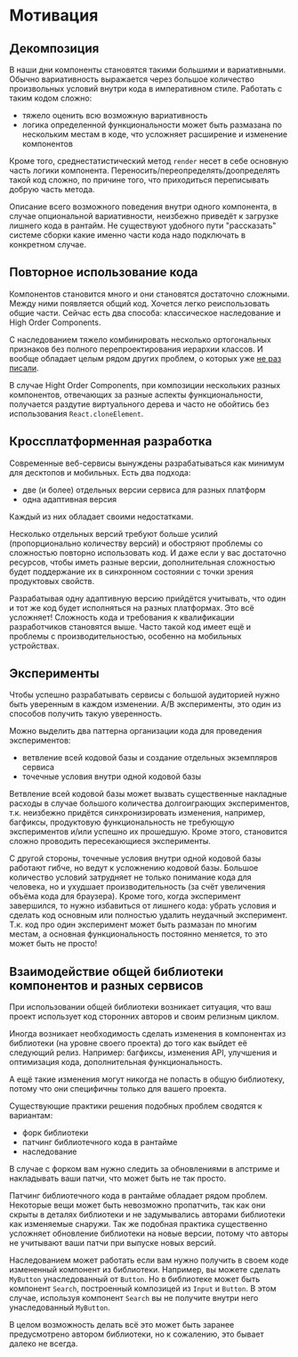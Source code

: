 # Мотивация

## Декомпозиция

В наши дни компоненты становятся такими большими и вариативными. Обычно вариативность выражается через большое количество произвольных условий внутри кода в императивном стиле. Работать с таким кодом сложно:
- тяжело оценить всю возможную вариативность
- логика определенной функциональности может быть размазана по нескольким местам в коде, что усложняет расширение и изменение компонентов

Кроме того, среднестатистический метод `render` несет в себе основную часть логики компонента. Переносить/переопределять/доопределять такой код сложно, по причине того, что приходиться переписывать добрую часть метода.

Описание всего возможного поведения внутри одного компонента, в случае опциональной вариативности, неизбежно приведёт к загрузке лишнего кода в рантайм. Не существуют удобного пути "рассказать" системе сборки какие именно части кода надо подключать в конкретном случае.

## Повторное использование кода

Компонентов становится много и они становятся достаточно сложными. Между ними появляется общий код. Хочется легко реиспользовать общие части. Сейчас есть два способа: классическое наследование и High Order Components.

С наследованием тяжело комбинировать несколько ортогональных признаков без полного перепроектирования иерархии классов. И вообще обладает целым рядом других проблем, о которых уже [не раз писали](https://en.wikipedia.org/wiki/Composition_over_inheritance).

В случае Hight Order Components, при композиции нескольких разных компонентов, отвечающих за разные аспекты функциональности, получается раздутие виртуального дерева и часто не обойтись без использования `React.cloneElement`.

## Кроссплатформенная разработка

Современные веб-сервисы вынуждены разрабатываться как минимум для десктопов и мобильных. Есть два подхода:
- две (и более) отдельных версии сервиса для разных платформ
- одна адаптивная версия

Каждый из них обладает своими недостатками.

Несколько отдельных версий требуют больше усилий (пропорционально количеству версий) и обостряют проблемы со сложностью повторно использовать код. И даже если у вас достаточно ресурсов, чтобы иметь разные версии, дополнительная сложностью будет поддержание их в синхронном состоянии с точки зрения продуктовых свойств.

Разрабатывая одну адаптивную версию прийдётся учитывать, что один и тот же код будет исполняться на разных платформах. Это всё усложняет! Сложность кода и требования к квалификации разработчиков становятся выше. Часто такой код имеет ещё и проблемы с производительностью, особенно на мобильных устройствах.

## Эксперименты

Чтобы успешно разрабатывать сервисы с большой аудиторией нужно быть уверенным в каждом изменении. A/B эксперименты, это один из способов получить такую уверенность.

Можно выделить два паттерна организации кода для проведения экспериментов:
- ветвление всей кодовой базы и создание отдельных экземпляров сервиса
- точечные условия внутри одной кодовой базы

Ветвление всей кодовой базы может вызвать существенные накладные расходы в случае большого количества долгоиграющих экспериментов, т.к. неизбежно придётся  синхронизировать изменения, например, багфиксы, продуктовую функциональность не требующую экспериментов и/или успешно их прошедшую. Кроме этого, становится сложно проводить пересекающиеся эксперименты.

С другой стороны, точечные условия внутри одной кодовой базы работают гибче, но ведут к усложнению кодовой базы. Большое количество условий затрудняет не только понимание кода для человека, но и ухудшает производительность (за счёт увеличения объёма кода для браузера). Кроме того, когда эксперимент завершился, то нужно избавиться от лишнего кода: убрать условия и сделать код основным или полностью удалить неудачный эксперимент. Т.к. код про один эксперимент может быть размазан по многим местам, а основная функциональность постоянно меняется, то это может быть не просто!

## Взаимодействие общей библиотеки компонентов и разных сервисов

При использовании общей библиотеки возникает ситуация, что ваш проект использует код сторонних авторов и своим релизным циклом. 

Иногда возникает необходимость сделать изменения в компонентах из библиотеки (на уровне своего проекта) до того как выйдет её следующий релиз. Например: багфиксы, изменения API, улучшения и оптимизация кода, дополнительная функциональность. 

А ещё такие изменения могут никогда не попасть в общую библиотеку, потому что они специфичны только для вашего проекта.

Существующие практики решения подобных проблем сводятся к вариантам:
- форк библиотеки
- патчинг библиотечного кода в рантайме
- наследование

В случае с форком вам нужно следить за обновлениями в апстриме и накладывать ваши патчи, что может быть не так просто. 

Патчинг библиотечного кода в рантайме обладает рядом проблем. Некоторые вещи может быть невозможно пропатчить, так как они скрыты в деталях библиотеки и не задумывались авторами библиотеки как изменяемые снаружи. Так же подобная практика существенно усложняет обновление библиотеки на новые версии, потому что авторы не учитывают ваши патчи при выпуске новых версий.

Наследованием может работать если вам нужно получить в своем коде измененный компонент из библиотеки. Например, вы можете сделать `MyButton` унаследованный от `Button`. Но в библиотеке может быть компонент `Search`, построенный композицей из `Input` и `Button`. В этом случае, используя компонент `Search` вы не получите внутри него унаследованный `MyButton`. 

В целом возможность делать всё это может быть заранее предусмотрено автором библиотеки, но к сожалению, это бывает далеко не всегда.
